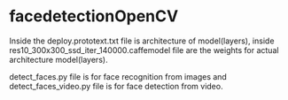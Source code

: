 # facedetectionOpenCV
Inside the deploy.prototext.txt file is architecture of model(layers), inside res10_300x300_ssd_iter_140000.caffemodel file are the weights for actual architecture model(layers).

detect_faces.py file is for face recognition from images and detect_faces_video.py file is for face detection from video.
